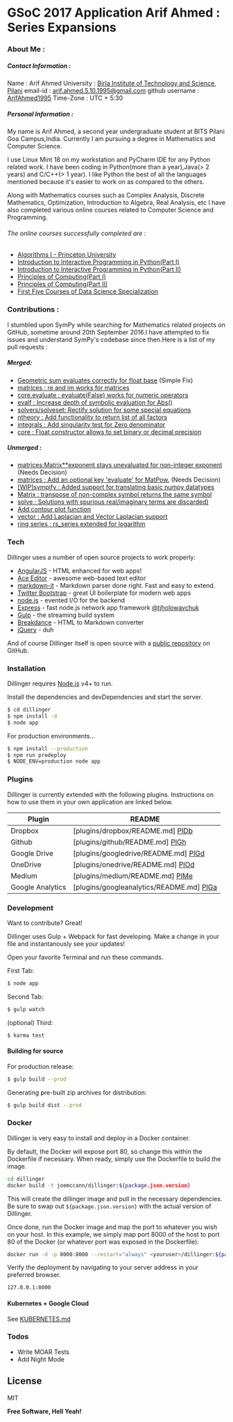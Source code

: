 # GSoC 2017 Application Arif Ahmed : Series Expansions

### About Me :
##### Contact Information :
Name : Arif Ahmed
University : [Birla Institute of Technology and Science, Pilani](http://www.bits-pilani.ac.in/)
email-id : arif.ahmed.5.10.1995@gmail.com
github username : [ArifAhmed1995](https://github.com/ArifAhmed1995)
Time-Zone : UTC + 5:30
##### Personal Information :
My name is Arif Ahmed, a second year undergraduate student at BITS Pilani Goa Campus,India. Currently I am pursuing a degree in Mathematics and Computer Science.

I use Linux Mint 18 on my workstation and PyCharm IDE for any Python related work.
I have been coding in Python(more than a year),Java(> 2 years) and C/C++(> 1 year).
I like Python the best of all the languages mentioned because it's easier to work on as compared to the others.

Along with Mathematics courses such as Complex Analysis, Discrete Mathematics, Optimization, Introduction to Algebra, Real Analysis, etc I have also completed various online courses related to Computer Science and Programming.

###### The online courses successfully completed are : 
 - [Algorithms I - Princeton University](https://www.coursera.org/learn/algorithms-part1)
 - [Introduction to Interactive Programming in Python(Part I)](https://www.coursera.org/learn/interactive-python-1)
 - [Introduction to Interactive Programming in Python(Part II)](https://www.coursera.org/learn/interactive-python-2)
 - [Principles of Computing(Part I)](https://www.coursera.org/learn/principles-of-computing-1)
 - [Principles of Computing(Part II)](https://www.coursera.org/learn/principles-of-computing-2)
 - [First Five Courses of Data Science Specialization](https://www.coursera.org/specializations/jhu-data-science)

### Contributions : 
I stumbled upon SymPy while searching for Mathematics related projects on GitHub, sometime around 20th September 2016.I have attempted to fix issues and understand SymPy's codebase since then.Here is a list of my pull requests :

##### Merged:
 - [Geometric sum evaluates correctly for float base](https://github.com/sympy/sympy/pull/11682) (Simple Fix)
 - [matrices : re and im works for matrices](https://github.com/sympy/sympy/pull/11696)
 - [core.evaluate : evaluate(False) works for numeric operators](https://github.com/sympy/sympy/pull/11714)
 - [evalf : Increase depth of symbolic evaluation for Abs()](https://github.com/sympy/sympy/pull/11970)
 - [solvers/solveset: Rectify solution for some special equations](https://github.com/sympy/sympy/pull/12040)
 - [ntheory : Add functionality to return list of all factors](https://github.com/sympy/sympy/pull/12194)
 - [integrals : Add singularity test for Zero denominator](https://github.com/sympy/sympy/pull/12142)
 - [core : Float constructor allows to set binary or decimal precision](https://github.com/sympy/sympy/pull/12227)

##### Unmerged :
 -  [matrices:Matrix**exponent stays unevaluated for non-integer exponent](https://github.com/sympy/sympy/pull/11648) (Needs Decision)
 -  [matrices : Add an optional key 'evaluate' for MatPow.](https://github.com/sympy/sympy/pull/11843) (Needs Decision)
 -  [[WIP]sympify : Added support for translating basic numpy datatypes](https://github.com/sympy/sympy/pull/11666)
 -  [Matrix : transpose of non-complex symbol returns the same symbol](https://github.com/sympy/sympy/pull/11733)
 -  [solve : Solutions with spurious real/imaginary terms are discarded)](https://github.com/sympy/sympy/pull/11815)
 -  [Add contour plot function](https://github.com/sympy/sympy/pull/12049)
 -  [vector : Add Laplacian and Vector Laplacian support](https://github.com/sympy/sympy/pull/12261)
 -  [ring series : rs_series extended for logarithm](https://github.com/sympy/sympy/pull/12274)

### Tech

Dillinger uses a number of open source projects to work properly:

* [AngularJS] - HTML enhanced for web apps!
* [Ace Editor] - awesome web-based text editor
* [markdown-it] - Markdown parser done right. Fast and easy to extend.
* [Twitter Bootstrap] - great UI boilerplate for modern web apps
* [node.js] - evented I/O for the backend
* [Express] - fast node.js network app framework [@tjholowaychuk]
* [Gulp] - the streaming build system
* [Breakdance](http://breakdance.io) - HTML to Markdown converter
* [jQuery] - duh

And of course Dillinger itself is open source with a [public repository][dill]
 on GitHub.

### Installation

Dillinger requires [Node.js](https://nodejs.org/) v4+ to run.

Install the dependencies and devDependencies and start the server.

```sh
$ cd dillinger
$ npm install -d
$ node app
```

For production environments...

```sh
$ npm install --production
$ npm run predeploy
$ NODE_ENV=production node app
```

### Plugins

Dillinger is currently extended with the following plugins. Instructions on how to use them in your own application are linked below.

| Plugin | README |
| ------ | ------ |
| Dropbox | [plugins/dropbox/README.md] [PlDb] |
| Github | [plugins/github/README.md] [PlGh] |
| Google Drive | [plugins/googledrive/README.md] [PlGd] |
| OneDrive | [plugins/onedrive/README.md] [PlOd] |
| Medium | [plugins/medium/README.md] [PlMe] |
| Google Analytics | [plugins/googleanalytics/README.md] [PlGa] |


### Development

Want to contribute? Great!

Dillinger uses Gulp + Webpack for fast developing.
Make a change in your file and instantanously see your updates!

Open your favorite Terminal and run these commands.

First Tab:
```sh
$ node app
```

Second Tab:
```sh
$ gulp watch
```

(optional) Third:
```sh
$ karma test
```
#### Building for source
For production release:
```sh
$ gulp build --prod
```
Generating pre-built zip archives for distribution:
```sh
$ gulp build dist --prod
```
### Docker
Dillinger is very easy to install and deploy in a Docker container.

By default, the Docker will expose port 80, so change this within the Dockerfile if necessary. When ready, simply use the Dockerfile to build the image.

```sh
cd dillinger
docker build -t joemccann/dillinger:${package.json.version}
```
This will create the dillinger image and pull in the necessary dependencies. Be sure to swap out `${package.json.version}` with the actual version of Dillinger.

Once done, run the Docker image and map the port to whatever you wish on your host. In this example, we simply map port 8000 of the host to port 80 of the Docker (or whatever port was exposed in the Dockerfile):

```sh
docker run -d -p 8000:8080 --restart="always" <youruser>/dillinger:${package.json.version}
```

Verify the deployment by navigating to your server address in your preferred browser.

```sh
127.0.0.1:8000
```

#### Kubernetes + Google Cloud

See [KUBERNETES.md](https://github.com/joemccann/dillinger/blob/master/KUBERNETES.md)


### Todos

 - Write MOAR Tests
 - Add Night Mode

License
----

MIT


**Free Software, Hell Yeah!**

[//]: # (These are reference links used in the body of this note and get stripped out when the markdown processor does its job. There is no need to format nicely because it shouldn't be seen. Thanks SO - http://stackoverflow.com/questions/4823468/store-comments-in-markdown-syntax)


   [dill]: <https://github.com/joemccann/dillinger>
   [git-repo-url]: <https://github.com/joemccann/dillinger.git>
   [john gruber]: <http://daringfireball.net>
   [df1]: <http://daringfireball.net/projects/markdown/>
   [markdown-it]: <https://github.com/markdown-it/markdown-it>
   [Ace Editor]: <http://ace.ajax.org>
   [node.js]: <http://nodejs.org>
   [Twitter Bootstrap]: <http://twitter.github.com/bootstrap/>
   [jQuery]: <http://jquery.com>
   [@tjholowaychuk]: <http://twitter.com/tjholowaychuk>
   [express]: <http://expressjs.com>
   [AngularJS]: <http://angularjs.org>
   [Gulp]: <http://gulpjs.com>

   [PlDb]: <https://github.com/joemccann/dillinger/tree/master/plugins/dropbox/README.md>
   [PlGh]: <https://github.com/joemccann/dillinger/tree/master/plugins/github/README.md>
   [PlGd]: <https://github.com/joemccann/dillinger/tree/master/plugins/googledrive/README.md>
   [PlOd]: <https://github.com/joemccann/dillinger/tree/master/plugins/onedrive/README.md>
   [PlMe]: <https://github.com/joemccann/dillinger/tree/master/plugins/medium/README.md>
   [PlGa]: <https://github.com/RahulHP/dillinger/blob/master/plugins/googleanalytics/README.md>
